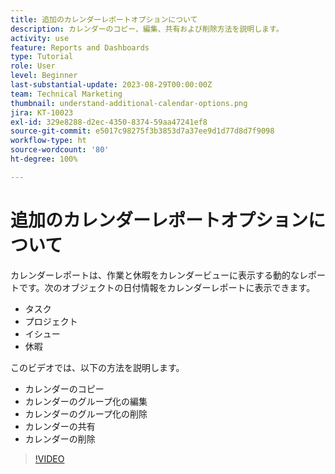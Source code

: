 ```yaml
---
title: 追加のカレンダーレポートオプションについて
description: カレンダーのコピー、編集、共有および削除方法を説明します。
activity: use
feature: Reports and Dashboards
type: Tutorial
role: User
level: Beginner
last-substantial-update: 2023-08-29T00:00:00Z
team: Technical Marketing
thumbnail: understand-additional-calendar-options.png
jira: KT-10023
exl-id: 329e8288-d2ec-4350-8374-59aa47241ef8
source-git-commit: e5017c98275f3b3853d7a37ee9d1d77d8d7f9098
workflow-type: ht
source-wordcount: '80'
ht-degree: 100%

---
```


# 追加のカレンダーレポートオプションについて

カレンダーレポートは、作業と休暇をカレンダービューに表示する動的なレポートです。次のオブジェクトの日付情報をカレンダーレポートに表示できます。

* タスク
* プロジェクト
* イシュー
* 休暇

このビデオでは、以下の方法を説明します。

* カレンダーのコピー
* カレンダーのグループ化の編集
* カレンダーのグループ化の削除
* カレンダーの共有
* カレンダーの削除

>[!VIDEO](https://video.tv.adobe.com/v/3423530/?quality=12&learn=on)
